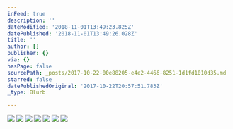 ```yaml
---
inFeed: true
description: ''
dateModified: '2018-11-01T13:49:23.825Z'
datePublished: '2018-11-01T13:49:26.028Z'
title: ''
author: []
publisher: {}
via: {}
hasPage: false
sourcePath: _posts/2017-10-22-00e88205-e4e2-4466-8251-1d1fd1010d35.md
starred: false
datePublishedOriginal: '2017-10-22T20:57:51.783Z'
_type: Blurb

---
```

![](https://the-grid-user-content.s3-us-west-2.amazonaws.com/c9137f59-33de-40f8-8e15-1b0c3db38eb5.jpg)
![](https://the-grid-user-content.s3-us-west-2.amazonaws.com/843f3c80-f79d-4b46-8a3d-d450e3bc12b7.jpg)
![](https://the-grid-user-content.s3-us-west-2.amazonaws.com/281ca4cf-40f2-48dc-9e8c-6769d5626cf2.jpg)
![](https://the-grid-user-content.s3-us-west-2.amazonaws.com/d9a16860-11cb-4801-9cb1-7e203e2d14ef.jpg)
![](https://the-grid-user-content.s3-us-west-2.amazonaws.com/ee144aed-b5c7-46b9-bbe8-0ff4b34125f5.jpg)
![](https://the-grid-user-content.s3-us-west-2.amazonaws.com/b459e4f7-aa1c-4389-96d8-cbd339c854ee.jpg)
![](https://the-grid-user-content.s3-us-west-2.amazonaws.com/a3f854d7-277c-4b66-bc1e-4b803b3a4245.jpg)